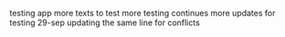 testing app
more texts to test
more testing continues
more updates for testing 29-sep
updating the same line for conflicts